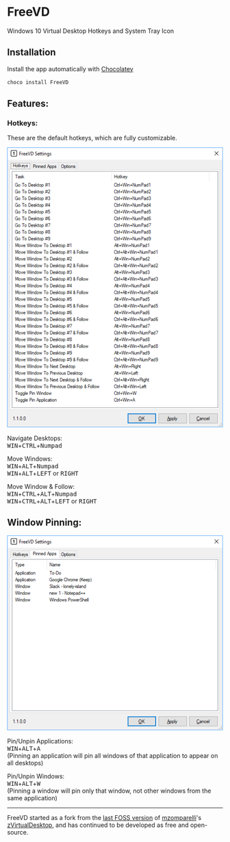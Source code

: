 # FreeVD
Windows 10 Virtual Desktop Hotkeys and System Tray Icon

## Installation
Install the app automatically with [Chocolatey](https://chocolatey.org)
```powershell
choco install FreeVD
```

## Features:

### Hotkeys:

These are the default hotkeys, which are fully customizable.

<img src="Screenshots/Hotkeys.png"/>

Navigate Desktops:  
<kbd>WIN</kbd>+<kbd>CTRL</kbd>+<kbd>Numpad</kbd>  

Move Windows:  
<kbd>WIN</kbd>+<kbd>ALT</kbd>+<kbd>Numpad</kbd>  
<kbd>WIN</kbd>+<kbd>ALT</kbd>+<kbd>LEFT</kbd> or <kbd>RIGHT</kbd>

Move Window & Follow:  
<kbd>WIN</kbd>+<kbd>CTRL</kbd>+<kbd>ALT</kbd>+<kbd>Numpad</kbd>  
<kbd>WIN</kbd>+<kbd>CTRL</kbd>+<kbd>ALT</kbd>+<kbd>LEFT</kbd> or <kbd>RIGHT</kbd>

## Window Pinning: 

<img src="Screenshots/Pins.png"/>

Pin/Unpin Applications:  
<kbd>WIN</kbd>+<kbd>ALT</kbd>+<kbd>A</kbd>  
(Pinning an application will pin all windows of that application to appear on all desktops)

Pin/Unpin Windows:  
<kbd>WIN</kbd>+<kbd>ALT</kbd>+<kbd>W</kbd>  
(Pinning a window will pin only that window, not other windows from the same application)


---
FreeVD started as a fork from the [last FOSS version](https://github.com/mzomparelli/zVirtualDesktop/tree/b623c87da69e9b45cf87141a216787a30477b934) of [mzomparelli](https://github.com/mzomparelli)'s [zVirtualDesktop](https://github.com/mzomparelli/zVirtualDesktop), and has continued to be developed as free and open-source.